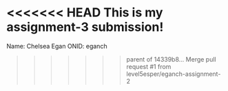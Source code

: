 <<<<<<< HEAD
This is my assignment-3 submission!
=======
Name: Chelsea Egan ONID: eganch
>>>>>>> parent of 14339b8... Merge pull request #1 from level5esper/eganch-assignment-2
